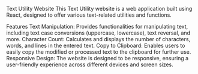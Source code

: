 Text Utility Website
This Text Utility website is a web application built using React, designed to offer various text-related utilities and functions.

Features
Text Manipulation: Provides functionalities for manipulating text, including text case conversions (uppercase, lowercase), text reversal, and more.
Character Count: Calculates and displays the number of characters, words, and lines in the entered text.
Copy to Clipboard: Enables users to easily copy the modified or processed text to the clipboard for further use.
Responsive Design: The website is designed to be responsive, ensuring a user-friendly experience across different devices and screen sizes.
